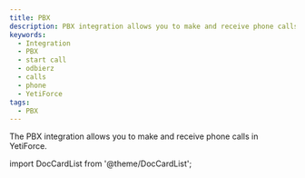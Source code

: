 ```yaml
---
title: PBX
description: PBX integration allows you to make and receive phone calls
keywords:
  - Integration
  - PBX
  - start call
  - odbierz
  - calls
  - phone
  - YetiForce
tags:
  - PBX
---
```


The PBX integration allows you to make and receive phone calls in YetiForce.

import DocCardList from '@theme/DocCardList';

<DocCardList />
